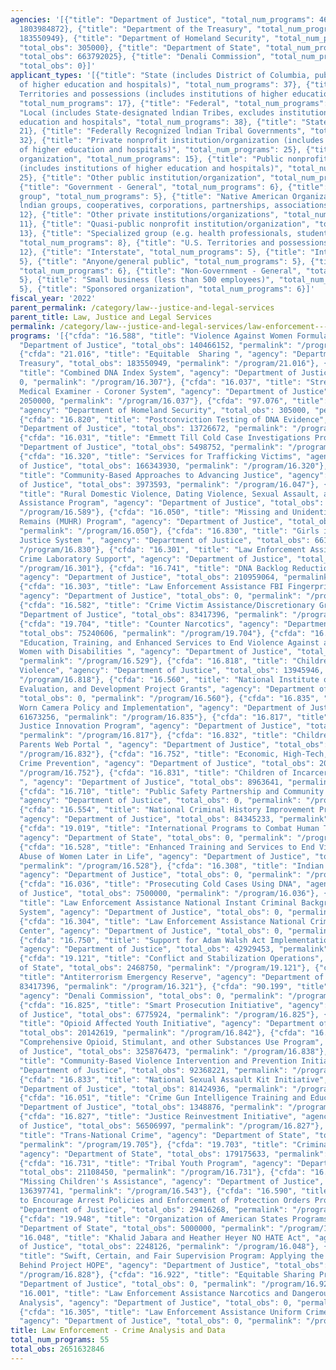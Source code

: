 ```yaml
---
agencies: '[{"title": "Department of Justice", "total_num_programs": 46, "total_obs":
  1803984872}, {"title": "Department of the Treasury", "total_num_programs": 1, "total_obs":
  183550949}, {"title": "Department of Homeland Security", "total_num_programs": 1,
  "total_obs": 305000}, {"title": "Department of State", "total_num_programs": 6,
  "total_obs": 663792025}, {"title": "Denali Commission", "total_num_programs": 1,
  "total_obs": 0}]'
applicant_types: '[{"title": "State (includes District of Columbia, public institutions
  of higher education and hospitals)", "total_num_programs": 37}, {"title": "U.S.
  Territories and possessions (includes institutions of higher education and hospitals)",
  "total_num_programs": 17}, {"title": "Federal", "total_num_programs": 10}, {"title":
  "Local (includes State-designated lndian Tribes, excludes institutions of higher
  education and hospitals", "total_num_programs": 38}, {"title": "State", "total_num_programs":
  21}, {"title": "Federally Recognized lndian Tribal Governments", "total_num_programs":
  32}, {"title": "Private nonprofit institution/organization (includes institutions
  of higher education and hospitals)", "total_num_programs": 25}, {"title": "Profit
  organization", "total_num_programs": 15}, {"title": "Public nonprofit institution/organization
  (includes institutions of higher education and hospitals)", "total_num_programs":
  25}, {"title": "Other public institution/organization", "total_num_programs": 17},
  {"title": "Government - General", "total_num_programs": 6}, {"title": "Minority
  group", "total_num_programs": 5}, {"title": "Native American Organizations (includes
  lndian groups, cooperatives, corporations, partnerships, associations)", "total_num_programs":
  12}, {"title": "Other private institutions/organizations", "total_num_programs":
  11}, {"title": "Quasi-public nonprofit institution/organization", "total_num_programs":
  13}, {"title": "Specialized group (e.g. health professionals, students, veterans)",
  "total_num_programs": 8}, {"title": "U.S. Territories and possessions", "total_num_programs":
  12}, {"title": "Interstate", "total_num_programs": 5}, {"title": "Intrastate", "total_num_programs":
  5}, {"title": "Anyone/general public", "total_num_programs": 5}, {"title": "Individual/Family",
  "total_num_programs": 6}, {"title": "Non-Government - General", "total_num_programs":
  5}, {"title": "Small business (less than 500 employees)", "total_num_programs":
  5}, {"title": "Sponsored organization", "total_num_programs": 6}]'
fiscal_year: '2022'
parent_permalink: /category/law--justice-and-legal-services
parent_title: Law, Justice and Legal Services
permalink: /category/law--justice-and-legal-services/law-enforcement---crime-analysis-and-data
programs: '[{"cfda": "16.588", "title": "Violence Against Women Formula Grants", "agency":
  "Department of Justice", "total_obs": 140466152, "permalink": "/program/16.588"},
  {"cfda": "21.016", "title": "Equitable  Sharing ", "agency": "Department of the
  Treasury", "total_obs": 183550949, "permalink": "/program/21.016"}, {"cfda": "16.307",
  "title": "Combined DNA Index System", "agency": "Department of Justice", "total_obs":
  0, "permalink": "/program/16.307"}, {"cfda": "16.037", "title": "Strengthening the
  Medical Examiner - Coroner System", "agency": "Department of Justice", "total_obs":
  2050000, "permalink": "/program/16.037"}, {"cfda": "97.076", "title": "CyberTipline",
  "agency": "Department of Homeland Security", "total_obs": 305000, "permalink": "/program/97.076"},
  {"cfda": "16.820", "title": "Postconviction Testing of DNA Evidence", "agency":
  "Department of Justice", "total_obs": 13726672, "permalink": "/program/16.820"},
  {"cfda": "16.031", "title": "Emmett Till Cold Case Investigations Program", "agency":
  "Department of Justice", "total_obs": 5498752, "permalink": "/program/16.031"},
  {"cfda": "16.320", "title": "Services for Trafficking Victims", "agency": "Department
  of Justice", "total_obs": 166343930, "permalink": "/program/16.320"}, {"cfda": "16.047",
  "title": "Community-Based Approaches to Advancing Justice", "agency": "Department
  of Justice", "total_obs": 3973593, "permalink": "/program/16.047"}, {"cfda": "16.589",
  "title": "Rural Domestic Violence, Dating Violence, Sexual Assault, and Stalking
  Assistance Program", "agency": "Department of Justice", "total_obs": 33404213, "permalink":
  "/program/16.589"}, {"cfda": "16.050", "title": "Missing and Unidentified Human
  Remains (MUHR) Program", "agency": "Department of Justice", "total_obs": 4476252,
  "permalink": "/program/16.050"}, {"cfda": "16.830", "title": "Girls in the Juvenile
  Justice System ", "agency": "Department of Justice", "total_obs": 6619856, "permalink":
  "/program/16.830"}, {"cfda": "16.301", "title": "Law Enforcement Assistance FBI
  Crime Laboratory Support", "agency": "Department of Justice", "total_obs": 0, "permalink":
  "/program/16.301"}, {"cfda": "16.741", "title": "DNA Backlog Reduction Program",
  "agency": "Department of Justice", "total_obs": 210959064, "permalink": "/program/16.741"},
  {"cfda": "16.303", "title": "Law Enforcement Assistance FBI Fingerprint Identification",
  "agency": "Department of Justice", "total_obs": 0, "permalink": "/program/16.303"},
  {"cfda": "16.582", "title": "Crime Victim Assistance/Discretionary Grants", "agency":
  "Department of Justice", "total_obs": 83417396, "permalink": "/program/16.582"},
  {"cfda": "19.704", "title": "Counter Narcotics", "agency": "Department of State",
  "total_obs": 75240606, "permalink": "/program/19.704"}, {"cfda": "16.529", "title":
  "Education, Training, and Enhanced Services to End Violence Against and Abuse of
  Women with Disabilities ", "agency": "Department of Justice", "total_obs": 4119788,
  "permalink": "/program/16.529"}, {"cfda": "16.818", "title": "Children Exposed to
  Violence", "agency": "Department of Justice", "total_obs": 13945946, "permalink":
  "/program/16.818"}, {"cfda": "16.560", "title": "National Institute of Justice Research,
  Evaluation, and Development Project Grants", "agency": "Department of Justice",
  "total_obs": 0, "permalink": "/program/16.560"}, {"cfda": "16.835", "title": "Body
  Worn Camera Policy and Implementation", "agency": "Department of Justice", "total_obs":
  61673256, "permalink": "/program/16.835"}, {"cfda": "16.817", "title": "Byrne Criminal
  Justice Innovation Program", "agency": "Department of Justice", "total_obs": 18968393,
  "permalink": "/program/16.817"}, {"cfda": "16.832", "title": "Children of Incarcerated
  Parents Web Portal ", "agency": "Department of Justice", "total_obs": 447213, "permalink":
  "/program/16.832"}, {"cfda": "16.752", "title": "Economic, High-Tech, and Cyber
  Crime Prevention", "agency": "Department of Justice", "total_obs": 20936062, "permalink":
  "/program/16.752"}, {"cfda": "16.831", "title": "Children of Incarcerated Parents
  ", "agency": "Department of Justice", "total_obs": 8963641, "permalink": "/program/16.831"},
  {"cfda": "16.710", "title": "Public Safety Partnership and Community Policing Grants",
  "agency": "Department of Justice", "total_obs": 0, "permalink": "/program/16.710"},
  {"cfda": "16.554", "title": "National Criminal History Improvement Program (NCHIP)",
  "agency": "Department of Justice", "total_obs": 84345233, "permalink": "/program/16.554"},
  {"cfda": "19.019", "title": "International Programs to Combat Human Trafficking",
  "agency": "Department of State", "total_obs": 0, "permalink": "/program/19.019"},
  {"cfda": "16.528", "title": "Enhanced Training and Services to End Violence and
  Abuse of Women Later in Life", "agency": "Department of Justice", "total_obs": 3650833,
  "permalink": "/program/16.528"}, {"cfda": "16.308", "title": "Indian Country Investigations",
  "agency": "Department of Justice", "total_obs": 0, "permalink": "/program/16.308"},
  {"cfda": "16.036", "title": "Prosecuting Cold Cases Using DNA", "agency": "Department
  of Justice", "total_obs": 7500000, "permalink": "/program/16.036"}, {"cfda": "16.309",
  "title": "Law Enforcement Assistance National Instant Criminal Background Check
  System", "agency": "Department of Justice", "total_obs": 0, "permalink": "/program/16.309"},
  {"cfda": "16.304", "title": "Law Enforcement Assistance National Crime Information
  Center", "agency": "Department of Justice", "total_obs": 0, "permalink": "/program/16.304"},
  {"cfda": "16.750", "title": "Support for Adam Walsh Act Implementation Grant Program",
  "agency": "Department of Justice", "total_obs": 42929453, "permalink": "/program/16.750"},
  {"cfda": "19.121", "title": "Conflict and Stabilization Operations", "agency": "Department
  of State", "total_obs": 2468750, "permalink": "/program/19.121"}, {"cfda": "16.321",
  "title": "Antiterrorism Emergency Reserve", "agency": "Department of Justice", "total_obs":
  83417396, "permalink": "/program/16.321"}, {"cfda": "90.199", "title": "Shared Services",
  "agency": "Denali Commission", "total_obs": 0, "permalink": "/program/90.199"},
  {"cfda": "16.825", "title": "Smart Prosecution Initiative", "agency": "Department
  of Justice", "total_obs": 6775924, "permalink": "/program/16.825"}, {"cfda": "16.842",
  "title": "Opioid Affected Youth Initiative", "agency": "Department of Justice",
  "total_obs": 20142619, "permalink": "/program/16.842"}, {"cfda": "16.838", "title":
  "Comprehensive Opioid, Stimulant, and other Substances Use Program", "agency": "Department
  of Justice", "total_obs": 325876473, "permalink": "/program/16.838"}, {"cfda": "16.045",
  "title": "Community-Based Violence Intervention and Prevention Initiative", "agency":
  "Department of Justice", "total_obs": 92368221, "permalink": "/program/16.045"},
  {"cfda": "16.833", "title": "National Sexual Assault Kit Initiative", "agency":
  "Department of Justice", "total_obs": 81424936, "permalink": "/program/16.833"},
  {"cfda": "16.051", "title": "Crime Gun Intelligence Training and Education", "agency":
  "Department of Justice", "total_obs": 1348876, "permalink": "/program/16.051"},
  {"cfda": "16.827", "title": "Justice Reinvestment Initiative", "agency": "Department
  of Justice", "total_obs": 56506997, "permalink": "/program/16.827"}, {"cfda": "19.705",
  "title": "Trans-National Crime", "agency": "Department of State", "total_obs": 401907036,
  "permalink": "/program/19.705"}, {"cfda": "19.703", "title": "Criminal Justice Systems",
  "agency": "Department of State", "total_obs": 179175633, "permalink": "/program/19.703"},
  {"cfda": "16.731", "title": "Tribal Youth Program", "agency": "Department of Justice",
  "total_obs": 21108450, "permalink": "/program/16.731"}, {"cfda": "16.543", "title":
  "Missing Children''s Assistance", "agency": "Department of Justice", "total_obs":
  136397741, "permalink": "/program/16.543"}, {"cfda": "16.590", "title": "Grants
  to Encourage Arrest Policies and Enforcement of Protection Orders Program", "agency":
  "Department of Justice", "total_obs": 29416268, "permalink": "/program/16.590"},
  {"cfda": "19.948", "title": "Organization of American States Programs", "agency":
  "Department of State", "total_obs": 5000000, "permalink": "/program/19.948"}, {"cfda":
  "16.048", "title": "Khalid Jabara and Heather Heyer NO HATE Act", "agency": "Department
  of Justice", "total_obs": 2248126, "permalink": "/program/16.048"}, {"cfda": "16.828",
  "title": "Swift, Certain, and Fair Supervision Program: Applying the Principles
  Behind Project HOPE", "agency": "Department of Justice", "total_obs": 8537147, "permalink":
  "/program/16.828"}, {"cfda": "16.922", "title": "Equitable Sharing Program", "agency":
  "Department of Justice", "total_obs": 0, "permalink": "/program/16.922"}, {"cfda":
  "16.001", "title": "Law Enforcement Assistance Narcotics and Dangerous Drugs Laboratory
  Analysis", "agency": "Department of Justice", "total_obs": 0, "permalink": "/program/16.001"},
  {"cfda": "16.305", "title": "Law Enforcement Assistance Uniform Crime Reports",
  "agency": "Department of Justice", "total_obs": 0, "permalink": "/program/16.305"}]'
title: Law Enforcement - Crime Analysis and Data
total_num_programs: 55
total_obs: 2651632846
---
```

